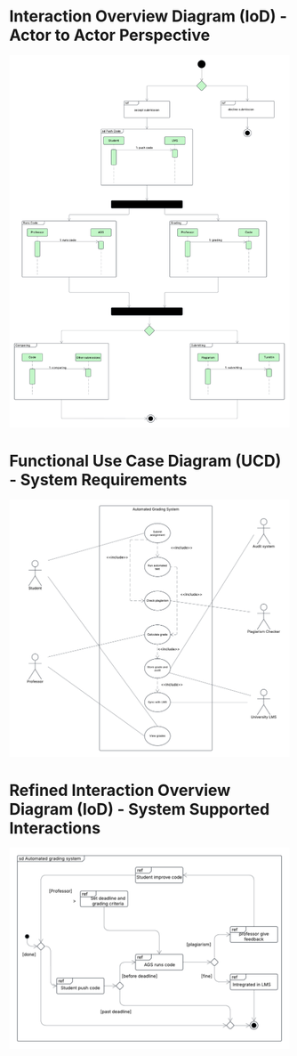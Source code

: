 # Interaction Overview Diagram (IoD) - Actor to Actor Perspective

![IOD](/Practicals/Practical_1/IOD.png)

# Functional Use Case Diagram (UCD) - System Requirements

![UCD](/Practicals/Practical_1/use%20case.png)

# Refined Interaction Overview Diagram (IoD) - System Supported Interactions

![IOD&UCD](/Practicals/Practical_1/IOD&UC.png)
